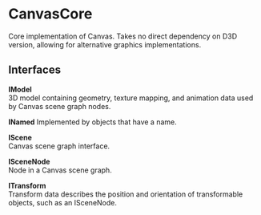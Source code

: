 # CanvasCore
Core implementation of Canvas. Takes no direct dependency on D3D version, allowing for alternative graphics implementations.

## Interfaces

**IModel**  
3D model containing geometry, texture mapping, and animation data used by Canvas scene graph nodes.

**INamed**
Implemented by objects that have a name.

**IScene**  
Canvas scene graph interface.

**ISceneNode**  
Node in a Canvas scene graph.

**ITransform**  
Transform data describes the position and orientation of transformable objects, such as an ISceneNode.


